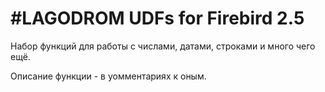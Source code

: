 #LAGODROM UDFs for Firebird 2.5
==============================
Набор функций для работы с числами, датами, строками и много чего ещё.

Описание функции - в уомментариях к оным.
